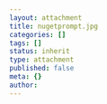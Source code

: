 ```yaml
---
layout: attachment
title: nugetprompt.jpg
categories: []
tags: []
status: inherit
type: attachment
published: false
meta: {}
author: 
---
```


